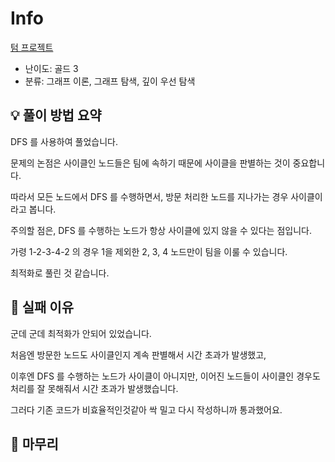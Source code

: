 # Info
[텀 프로젝트](https://boj.kr/9466)

- 난이도: 골드 3
- 분류: 그래프 이론, 그래프 탐색, 깊이 우선 탐색

## 💡 풀이 방법 요약

DFS 를 사용하여 풀었습니다.

문제의 논점은 사이클인 노드들은 팀에 속하기 때문에 사이클을 판별하는 것이 중요합니다.

따라서 모든 노드에서 DFS 를 수행하면서, 방문 처리한 노드를 지나가는 경우 사이클이라고 봅니다.

주의할 점은, DFS 를 수행하는 노드가 항상 사이클에 있지 않을 수 있다는 점입니다.

가령 1-2-3-4-2 의 경우 1을 제외한 2, 3, 4 노드만이 팀을 이룰 수 있습니다.

최적화로 풀린 것 같습니다.

## 👀 실패 이유

군데 군데 최적화가 안되어 있었습니다.

처음엔 방문한 노드도 사이클인지 계속 판별해서 시간 초과가 발생했고,

이후엔 DFS 를 수행하는 노드가 사이클이 아니지만, 이어진 노드들이 사이클인 경우도 처리를 잘 못해줘서 시간 초과가 발생했습니다.

그러다 기존 코드가 비효율적인것같아 싹 밀고 다시 작성하니까 통과했어요.

## 🙂 마무리